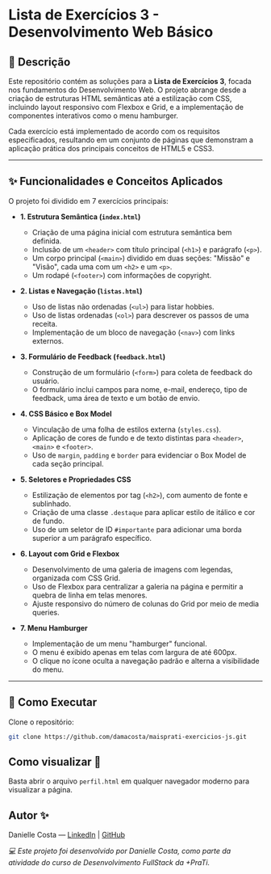 # Lista de Exercícios 3 - Desenvolvimento Web Básico

## 📝 Descrição

Este repositório contém as soluções para a **Lista de Exercícios 3**, focada nos fundamentos do Desenvolvimento Web. O projeto abrange desde a criação de estruturas HTML semânticas até a estilização com CSS, incluindo layout responsivo com Flexbox e Grid, e a implementação de componentes interativos como o menu hamburger.

Cada exercício está implementado de acordo com os requisitos especificados, resultando em um conjunto de páginas que demonstram a aplicação prática dos principais conceitos de HTML5 e CSS3.

---

## ✨ Funcionalidades e Conceitos Aplicados

O projeto foi dividido em 7 exercícios principais:

* **1. Estrutura Semântica (`index.html`)**
    * Criação de uma página inicial com estrutura semântica bem definida.
    * Inclusão de um `<header>` com título principal (`<h1>`) e parágrafo (`<p>`).
    * Um corpo principal (`<main>`) dividido em duas seções: "Missão" e "Visão", cada uma com um `<h2>` e um `<p>`.
    * Um rodapé (`<footer>`) com informações de copyright.

* **2. Listas e Navegação (`listas.html`)**
    * Uso de listas não ordenadas (`<ul>`) para listar hobbies.
    * Uso de listas ordenadas (`<ol>`) para descrever os passos de uma receita.
    * Implementação de um bloco de navegação (`<nav>`) com links externos.

* **3. Formulário de Feedback (`feedback.html`)**
    * Construção de um formulário (`<form>`) para coleta de feedback do usuário.
    * O formulário inclui campos para nome, e-mail, endereço, tipo de feedback, uma área de texto e um botão de envio.

* **4. CSS Básico e Box Model**
    * Vinculação de uma folha de estilos externa (`styles.css`).
    * Aplicação de cores de fundo e de texto distintas para `<header>`, `<main>` e `<footer>`.
    * Uso de `margin`, `padding` e `border` para evidenciar o Box Model de cada seção principal.

* **5. Seletores e Propriedades CSS**
    * Estilização de elementos por tag (`<h2>`), com aumento de fonte e sublinhado.
    * Criação de uma classe `.destaque` para aplicar estilo de itálico e cor de fundo.
    * Uso de um seletor de ID `#importante` para adicionar uma borda superior a um parágrafo específico.

* **6. Layout com Grid e Flexbox**
    * Desenvolvimento de uma galeria de imagens com legendas, organizada com CSS Grid.
    * Uso de Flexbox para centralizar a galeria na página e permitir a quebra de linha em telas menores.
    * Ajuste responsivo do número de colunas do Grid por meio de media queries.

* **7. Menu Hamburger**
    * Implementação de um menu "hamburger" funcional.
    * O menu é exibido apenas em telas com largura de até 600px.
    * O clique no ícone oculta a navegação padrão e alterna a visibilidade do menu.

---

## 🚀 Como Executar

Clone o repositório:

```bash
git clone https://github.com/damacosta/maisprati-exercicios-js.git
```

## Como visualizar 👀

Basta abrir o arquivo `perfil.html` em qualquer navegador moderno para visualizar a página.

## Autor ✨

Danielle Costa — [LinkedIn](https://www.linkedin.com/in/daniellecostadev/) | [GitHub](https://github.com/damacosta)

*💻 Este projeto foi desenvolvido por Danielle Costa, como parte da atividade do curso de Desenvolvimento FullStack da +PraTi.*
